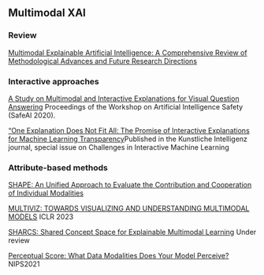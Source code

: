 
## Multimodal XAI

### Review

[Multimodal Explainable Artificial Intelligence: A Comprehensive Review of Methodological Advances and Future Research Directions](https://arxiv.org/pdf/2306.05731.pdf)
### Interactive approaches

[A Study on Multimodal and Interactive Explanations for Visual Question Answering](https://arxiv.org/abs/2003.00431) Proceedings of the Workshop on Artificial Intelligence Safety (SafeAI 2020).

[“One Explanation Does Not Fit All: The Promise of Interactive Explanations for Machine Learning Transparency](https://arxiv.org/abs/2001.09734#:~:text=27%20Jan%202020%5D-,One%20Explanation%20Does%20Not%20Fit%20All%3A%20The%20Promise%20of,Explanations%20for%20Machine%20Learning%20Transparency&text=The%20need%20for%20transparency%20of,increasing%20proliferation%20in%20the%20industry.)Published in the Kunstliche Intelligenz journal, special issue on Challenges in Interactive Machine Learning

### Attribute-based methods

[SHAPE: An Unified Approach to Evaluate the Contribution and Cooperation of Individual Modalities](https://arxiv.org/pdf/2205.00302.pdf)

[MULTIVIZ: TOWARDS VISUALIZING AND UNDERSTANDING MULTIMODAL MODELS](https://openreview.net/pdf?id=i2_TvOFmEml)  ICLR 2023

[SHARCS: Shared Concept Space for Explainable Multimodal Learning](https://arxiv.org/pdf/2307.00316.pdf) Under review

[Perceptual Score: What Data Modalities Does Your Model Perceive?](https://arxiv.org/abs/2110.14375) NIPS2021

